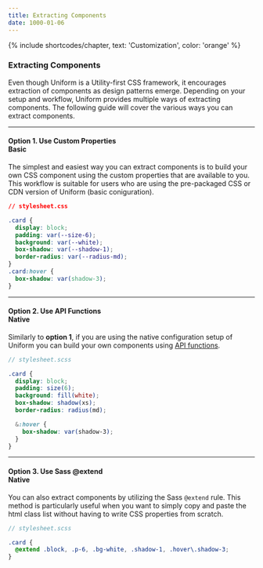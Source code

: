 ```yaml
---
title: Extracting Components
date: 1000-01-06
---
```


{% include shortcodes/chapter, text: 'Customization', color: 'orange' %}


### Extracting Components

Even though Uniform is a Utility-first CSS framework, it encourages extraction of components as design patterns emerge. Depending on your setup and workflow, Uniform provides multiple ways of extracting components. The following guide will cover the various ways you can extract components.

---

#### Option 1. Use Custom Properties <div class="inline-block ml-2 px-2 py-1 bg-black radius-xs font-2xs font-600 align-middle text-white uppercase tracking-1">Basic</div>

The simplest and easiest way you can extract components is to build your own CSS component using the custom properties that are available to you. This workflow is suitable for users who are using the pre-packaged CSS or CDN version of Uniform (basic coniguration).

```css
// stylesheet.css

.card {
  display: block;
  padding: var(--size-6);
  background: var(--white);
  box-shadow: var(--shadow-1);
  border-radius: var(--radius-md);
}
.card:hover {
  box-shadow: var(shadow-3);
}
```
---

#### Option 2. Use API Functions <div class="inline-block ml-2 px-2 py-1 bg-pink-400 radius-xs font-2xs font-600 align-middle text-white uppercase tracking-1">Native</div>

Similarly to **option 1**, if you are using the native configuration setup of Uniform you can build your own components using <a class="hover.underline" href="/get-started/api-functions">API functions</a>.

```scss
// stylesheet.scss

.card {
  display: block;
  padding: size(6);
  background: fill(white);
  box-shadow: shadow(xs);
  border-radius: radius(md);

  &:hover {
    box-shadow: var(shadow-3);
  }
}
```

---

#### Option 3. Use Sass @extend <div class="inline-block ml-2 px-2 py-1 bg-pink-400 radius-xs font-2xs font-600 align-middle text-white uppercase tracking-1">Native</div>

You can also extract components by utilizing the Sass `@extend` rule. This method is particularly useful when you want to simply copy and paste the html class list without having to write CSS properties from scratch.

```scss
// stylesheet.scss

.card {
  @extend .block, .p-6, .bg-white, .shadow-1, .hover\.shadow-3;
}
```

